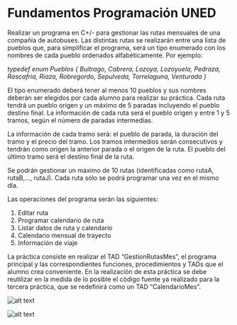 # Fundamentos Programación UNED

Realizar un programa en C+/- para gestionar las rutas mensuales de una compañía
de autobuses. Las distintas rutas se realizarán entre una lista de pueblos que, para
simplificar el programa, será un tipo enumerado con los nombres de cada pueblo
ordenados alfabéticamente. Por ejemplo:

*typedef enum Pueblos { Buitrago, Cabrera, Lozoya, Lozoyuela,
Pedraza, Rascafria, Riaza, Robregordo, Sepulveda, Torrelaguna,
Venturada }*

El tipo enumerado deberá tener al menos 10 pueblos y sus nombres deberán ser
elegidos por cada alumno para realizar su práctica. Cada ruta tendrá un pueblo
origen y un máximo de 5 paradas incluyendo el pueblo destino final. La información
de cada ruta será el pueblo origen y entre 1 y 5 tramos, según el número de paradas
intermedias.

La información de cada tramo será: el pueblo de parada, la duración del tramo y el
precio del tramo. Los tramos intermedios serán consecutivos y tendrán como origen
la anterior parada o el origen de la ruta. El pueblo del último tramo será el destino
final de la ruta.

Se podrán gestionar un máximo de 10 rutas (identificadas como rutaA, rutaB,…,
rutaJ). Cada ruta sólo se podrá programar una vez en el mismo día.

Las operaciones del programa serán las siguientes:
1. Editar ruta
2. Programar calendario de ruta
3. Listar datos de ruta y calendario
4. Calendario mensual de trayecto
5. Información de viaje

La práctica consiste en realizar el TAD “GestionRutasMes”, el programa principal y
las correspondientes funciones, procedimientos y TADs que el alumno crea
conveniente. En la realización de esta práctica se debe reutilizar en la medida de lo
posible el código fuente ya realizado para la tercera práctica, que se redefinirá como
un TAD “CalendarioMes”.

![alt text](https://github.com/sebastianflor/practica4/blob/master/assets/pic2.png)

![alt text](https://github.com/sebastianflor/practica4/blob/master/assets/pic.png)